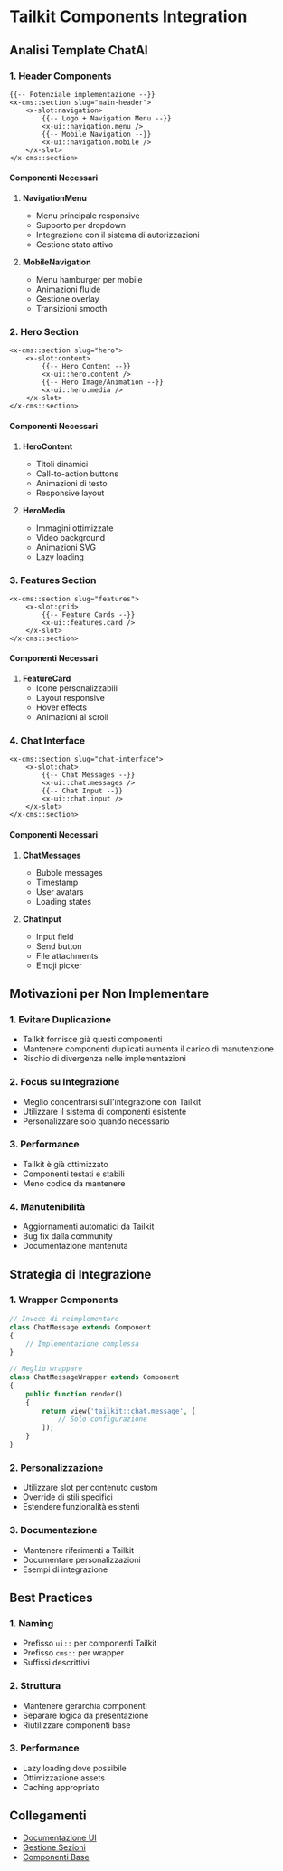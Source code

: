 # Tailkit Components Integration

## Analisi Template ChatAI

### 1. Header Components
```blade
{{-- Potenziale implementazione --}}
<x-cms::section slug="main-header">
    <x-slot:navigation>
        {{-- Logo + Navigation Menu --}}
        <x-ui::navigation.menu />
        {{-- Mobile Navigation --}}
        <x-ui::navigation.mobile />
    </x-slot>
</x-cms::section>
```

#### Componenti Necessari
1. **NavigationMenu**
   - Menu principale responsive
   - Supporto per dropdown
   - Integrazione con il sistema di autorizzazioni
   - Gestione stato attivo

2. **MobileNavigation**
   - Menu hamburger per mobile
   - Animazioni fluide
   - Gestione overlay
   - Transizioni smooth

### 2. Hero Section
```blade
<x-cms::section slug="hero">
    <x-slot:content>
        {{-- Hero Content --}}
        <x-ui::hero.content />
        {{-- Hero Image/Animation --}}
        <x-ui::hero.media />
    </x-slot>
</x-cms::section>
```

#### Componenti Necessari
1. **HeroContent**
   - Titoli dinamici
   - Call-to-action buttons
   - Animazioni di testo
   - Responsive layout

2. **HeroMedia**
   - Immagini ottimizzate
   - Video background
   - Animazioni SVG
   - Lazy loading

### 3. Features Section
```blade
<x-cms::section slug="features">
    <x-slot:grid>
        {{-- Feature Cards --}}
        <x-ui::features.card />
    </x-slot>
</x-cms::section>
```

#### Componenti Necessari
1. **FeatureCard**
   - Icone personalizzabili
   - Layout responsive
   - Hover effects
   - Animazioni al scroll

### 4. Chat Interface
```blade
<x-cms::section slug="chat-interface">
    <x-slot:chat>
        {{-- Chat Messages --}}
        <x-ui::chat.messages />
        {{-- Chat Input --}}
        <x-ui::chat.input />
    </x-slot>
</x-cms::section>
```

#### Componenti Necessari
1. **ChatMessages**
   - Bubble messages
   - Timestamp
   - User avatars
   - Loading states

2. **ChatInput**
   - Input field
   - Send button
   - File attachments
   - Emoji picker

## Motivazioni per Non Implementare

### 1. Evitare Duplicazione
- Tailkit fornisce già questi componenti
- Mantenere componenti duplicati aumenta il carico di manutenzione
- Rischio di divergenza nelle implementazioni

### 2. Focus su Integrazione
- Meglio concentrarsi sull'integrazione con Tailkit
- Utilizzare il sistema di componenti esistente
- Personalizzare solo quando necessario

### 3. Performance
- Tailkit è già ottimizzato
- Componenti testati e stabili
- Meno codice da mantenere

### 4. Manutenibilità
- Aggiornamenti automatici da Tailkit
- Bug fix dalla community
- Documentazione mantenuta

## Strategia di Integrazione

### 1. Wrapper Components
```php
// Invece di reimplementare
class ChatMessage extends Component
{
    // Implementazione complessa
}

// Meglio wrappare
class ChatMessageWrapper extends Component
{
    public function render()
    {
        return view('tailkit::chat.message', [
            // Solo configurazione
        ]);
    }
}
```

### 2. Personalizzazione
- Utilizzare slot per contenuto custom
- Override di stili specifici
- Estendere funzionalità esistenti

### 3. Documentazione
- Mantenere riferimenti a Tailkit
- Documentare personalizzazioni
- Esempi di integrazione

## Best Practices

### 1. Naming
- Prefisso `ui::` per componenti Tailkit
- Prefisso `cms::` per wrapper
- Suffissi descrittivi

### 2. Struttura
- Mantenere gerarchia componenti
- Separare logica da presentazione
- Riutilizzare componenti base

### 3. Performance
- Lazy loading dove possibile
- Ottimizzazione assets
- Caching appropriato

## Collegamenti
- [Documentazione UI](../ui/README.md)
- [Gestione Sezioni](../section-management.md)
- [Componenti Base](../components/README.md) 
